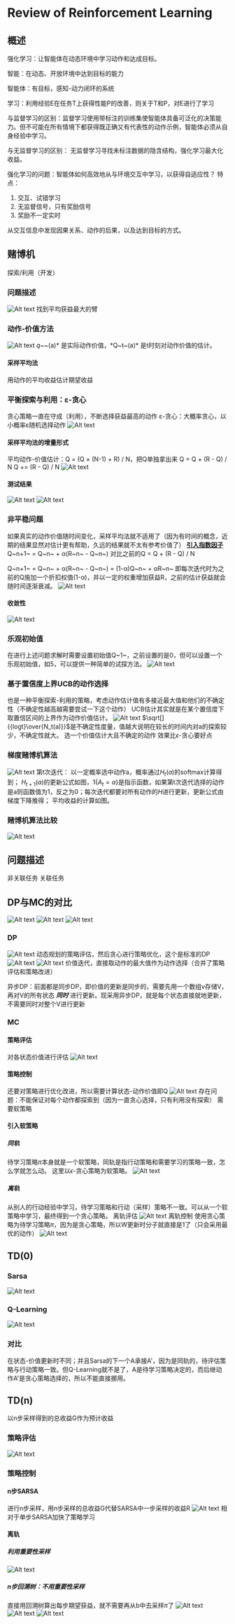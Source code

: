 # Review of Reinforcement Learning
## 概述
强化学习：让智能体在动态环境中学习动作和达成目标。

智能：在动态、开放环境中达到目标的能力

智能体：有目标，感知-动力闭环的系统

学习：利用经验E在任务T上获得性能P的改善，则关于T和P，对E进行了学习

与监督学习的区别：监督学习使用带标注的训练集使智能体具备可泛化的决策能力。但不可能在所有情境下都获得既正确又有代表性的动作示例，智能体必须从自身经验中学习。

与无监督学习的区别：
无监督学习寻找未标注数据的隐含结构，强化学习最大化收益。

强化学习的问题：智能体如何高效地从与环境交互中学习，以获得自适应性？
特点：
1. 交互、试错学习
2. 无监督信号，只有奖励信号
3. 奖励不一定实时

从交互信息中发现因果关系、动作的后果，以及达到目标的方式。

## 赌博机
探索/利用（开发）
### 问题描述
![Alt text](image.png)
找到平均获益最大的臂
### 动作-价值方法
![Alt text](image-1.png)
*q~*~(a)* 是实际动作价值，*Q~t~(a)* 是t时刻对动作价值的估计。
#### 采样平均法
用动作的平均收益估计期望收益
### 平衡探索与利用：ε-贪心
贪心策略一直在守成（利用），不断选择获益最高的动作
ε-贪心：大概率贪心，以小概率ε随机选择动作
![Alt text](image-2.png)
#### 采样平均法的增量形式
平均动作-价值估计：Q = (Q × (N-1) + R) / N，把Q单独拿出来
Q = Q + (R - Q) / N
Q += (R - Q) / N
![Alt text](image-3.png)
#### 测试结果
![Alt text](image-4.png)
![Alt text](image-5.png)
### 非平稳问题
如果真实的动作价值随时间变化，采样平均法就不适用了（因为有时间的概念，近期的结果显然对估计更有帮助，久远的结果就不太有参考价值了）
**<u>引入指数因子</u>**
Q~n+1~ = Q~n~ + α(R~n~ - Q~n~)
对比之前的Q = Q + (R - Q) / N

Q~n+1~ = Q~n~ + α(R~n~ - Q~n~)
= (1-α)Q~n~ + αR~n~
即每次迭代时为之前的Q施加一个折扣权值(1-α)，并以一定的权重增加获益R，之前的估计获益就会随时间逐渐衰减。
![Alt text](image-6.png)
#### 收敛性
![Alt text](image-7.png)
### 乐观初始值
在进行上述问题求解时需要设置初始值Q~1~，之前设置的是0，但可以设置一个乐观初始值，如5，可以提供一种简单的试探方法。
![Alt text](image-8.png)
### 基于置信度上界UCB的动作选择
也是一种平衡探索-利用的策略，考虑动作估计值有多接近最大值和他们的不确定性（不确定性越高越需要尝试一下这个动作）
UCB估计其实就是在某个置信度下取置信区间的上界作为动作价值估计。
![Alt text](image-9.png)
$\sqrt[]{{logt}\over{N_t(a)}}$是不确定性度量，值越大说明在较长的时间内对a的探索较少，不确定性就大。
选一个价值估计大且不确定的动作
效果比$\epsilon$-贪心要好点
### 梯度赌博机算法
![Alt text](image-10.png)
第t次迭代：
以一定概率选中动作a，概率通过$H_t(a)$的softmax计算得到；
$H_{t+1}(a)$的更新公式如图，$1\{A_t=a\}$是指示函数，如果第t次迭代选择的动作是a则函数值为1，反之为0；每次迭代都要对所有动作的$H$进行更新，更新公式由梯度下降推得；
平均收益的计算如图。
### 赌博机算法比较
![Alt text](image-11.png)

## 问题描述
非关联任务
关联任务

## DP与MC的对比
![Alt text](image-14.png)
![Alt text](image-15.png)
![Alt text](image-16.png)
### DP
![Alt text](image-17.png)
动态规划的策略评估，然后贪心进行策略优化，这个是标准的DP
![Alt text](image-18.png)
![Alt text](image-19.png)
价值迭代，直接取动作的最大值作为动作选择（合并了策略评估和策略改进）

异步DP：前面都是同步DP，即价值的更新是同步的，需要先用一个数组v存储V，再对V的所有状态 ***同时*** 进行更新。现采用异步DP，就是每个状态直接就地更新，不需要同时对整个V进行更新
### MC
#### 策略评估
对各状态价值进行评估
![Alt text](image-20.png)
#### 策略控制
还要对策略进行优化改进，所以需要计算状态-动作价值即Q
![Alt text](image-21.png)
存在问题：不能保证对每个动作都探索到（因为一直贪心选择，只有利用没有探索）
需要软策略
#### 引入软策略
##### 同轨
待学习策略$\pi$本身就是一个软策略，同轨是指行动策略和需要学习的策略一致，怎么学就怎么动。
这里以$\epsilon$-贪心策略为软策略。
![Alt text](image-22.png)
##### 离轨
从别人的行动经验中学习，待学习策略和行动（采样）策略不一致。可以从一个软策略中学习，最终得到一个贪心策略。
离轨评估
![Alt text](image-23.png)
离轨控制
使用贪心策略为待学习策略$\pi$，因为是贪心策略，所以W更新时分子就直接是1了（只会采用最优的动作）
![Alt text](image-24.png)
## TD(0)
### Sarsa
![Alt text](image-13.png)
### Q-Learning
![Alt text](image-12.png)
### 对比
在状态-价值更新时不同；并且Sarsa的下一个A承接A'，因为是同轨的，待评估策略与行动策略一致。但Q-Learning就不是了，A是待学习策略决定的，而后继动作A'是贪心策略选择的，所以不能直接挪用。
## TD(n)
以n步采样得到的总收益G作为预计收益
### 策略评估
![Alt text](image-25.png)
### 策略控制
#### n步SARSA
进行n步采样，用n步采样的总收益G代替SARSA中一步采样的收益R
![Alt text](image-26.png)
相对于单步SARSA加快了策略学习
#### 离轨
##### 利用重要性采样
![Alt text](image-27.png)
##### n步回溯树：不用重要性采样
直接用回溯树算出每步期望获益，就不需要再从b中去采样$\pi$了
![Alt text](image-30.png)
![Alt text](image-29.png)
![Alt text](image-28.png)